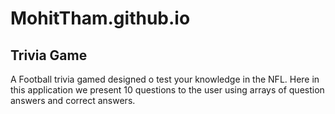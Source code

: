 # MohitTham.github.io
## Trivia Game ##

A Football trivia gamed designed o test your knowledge in the NFL. 
Here in this application we present 10 questions to the user using arrays of question answers and correct answers. 